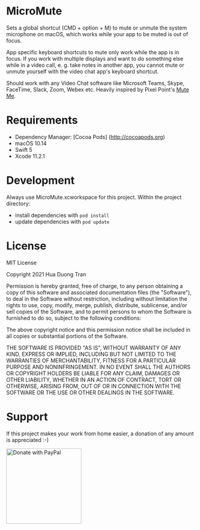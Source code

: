# MicroMute

Sets a global shortcut (CMD + option + M) to mute or unmute the system microphone on macOS, which works while your app to be muted is out of focus. 

App specific keyboard shortcuts to mute only work while the app is in focus. If you work with multiple displays and want to do something else while in a video call, e. g. take notes in another app, you cannot mute or unmute yourself with the video chat app's keyboard shortcut.

Should work with any Video Chat software like Microsoft Teams, Skype, FaceTime, Slack, Zoom, Webex etc.
Heavily inspired by Pixel Point's [Mute Me](https://github.com/pixel-point/mute-me).


# Requirements
- Dependency Manager: [Cocoa Pods] (http://cocoapods.org)
- macOS 10.14
- Swift 5
- Xcode 11.2.1


# Development
Always use MicroMute.xcworkspace for this project. Within the project directory:

- install dependencies with `pod install`
- update dependencies with `pod update`


# License
MIT License

Copyright 2021 Hua Duong Tran

Permission is hereby granted, free of charge, to any person obtaining a copy of this software and associated documentation files (the "Software"), to deal in the Software without restriction, including without limitation the rights to use, copy, modify, merge, publish, distribute, sublicense, and/or sell copies of the Software, and to permit persons to whom the Software is furnished to do so, subject to the following conditions:

The above copyright notice and this permission notice shall be included in all copies or substantial portions of the Software.

THE SOFTWARE IS PROVIDED "AS IS", WITHOUT WARRANTY OF ANY KIND, EXPRESS OR IMPLIED, INCLUDING BUT NOT LIMITED TO THE WARRANTIES OF MERCHANTABILITY, FITNESS FOR A PARTICULAR PURPOSE AND NONINFRINGEMENT. IN NO EVENT SHALL THE AUTHORS OR COPYRIGHT HOLDERS BE LIABLE FOR ANY CLAIM, DAMAGES OR OTHER LIABILITY, WHETHER IN AN ACTION OF CONTRACT, TORT OR OTHERWISE, ARISING FROM, OUT OF OR IN CONNECTION WITH THE SOFTWARE OR THE USE OR OTHER DEALINGS IN THE SOFTWARE.

# Support
If this project makes your work from home easier, a donation of any amount is appreciated :-)

<a href="https://www.paypal.com/donate?hosted_button_id=CKAK6UZFJ5ULU">
  <img style="width:200px;" src="https://raw.githubusercontent.com/stefan-niedermann/paypal-donate-button/master/paypal-donate-button.png" alt="Donate with PayPal" />
</a>
